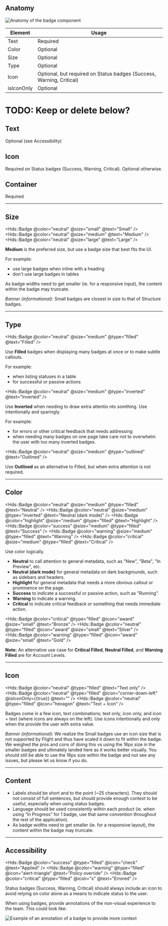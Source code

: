 ## Anatomy

![Anatomy of the badge component](/assets/components/badge/badge-anatomy.png)

| Element          | Usage                                                                |
|------------------|----------------------------------------------------------------------|
| Text             | Required                                                             |
| Color            | Optional                                                             |
| Size             | Optional                                                             |
| Type             | Optional                                                             |
| Icon             | Optional, but required on Status badges (Success, Warning, Critical) |
| isIconOnly       | Optional                                                             |

# TODO: Keep or delete below?

## Text

Optional (see Accessibility)

## Icon

Required on Status badges (Success, Warning, Critical). Optional otherwise.

## Container

Required

---

## Size

<Hds::Badge @color="neutral" @size="small" @text="Small" />
<Hds::Badge @color="neutral" @size="medium" @text="Medium" />
<Hds::Badge @color="neutral" @size="large" @text="Large" />

**Medium** is the preferred size, but use a badge size that best fits the UI.

For example:

- use large badges when inline with a heading
- don't use large badges in tables

As badge widths need to get smaller (ie. for a responsive input), the content within the badge may truncate.

_Banner (informational):_ Small badges are closest in size to that of Structure badges.

---

## Type

<Hds::Badge @color="neutral" @size="medium" @type="filled" @text="Filled" />

Use **Filled** badges when displaying many badges at once or to make subtle callouts.

For example:

- when listing statuses in a table
- for successful or passive actions

<Hds::Badge @color="neutral" @size="medium" @type="inverted" @text="Inverted" />

Use **Inverted** when needing to draw extra attentio nto somthing. Use intentionally and sparingly.

For example:

- for errors or other critical feedback that needs addressing
- when needing many badges on one page take care not to overwhelm the user with too many inverted badges.

<Hds::Badge @color="neutral" @size="medium" @type="outlined" @text="Outlined" />

Use **Outlined** as an alternative to Filled, but when extra attention is not required.

---

## Color

<Hds::Badge @color="neutral" @size="medium" @type="filled" @text="Neutral" />
<Hds::Badge @color="neutral" @size="medium" @type="inverted" @text="Neutral (dark mode)" />
<Hds::Badge @color="highlight" @size="medium" @type="filled" @text="Highlight" />
<Hds::Badge @color="success" @size="medium" @type="filled" @text="Success" />
<Hds::Badge @color="warning" @size="medium" @type="filled" @text="Warning" />
<Hds::Badge @color="critical" @size="medium" @type="filled" @text="Critical" />

Use color logically.

- **Neutral** to call attention to general metadata, such as "New", "Beta", "In Preview", etc.
- **Neutral (dark mode)** for general metadata on dark backgrounds, such as sidebars and headers.
- **Highlight** for general metadata that needs a more obvious callout or prominence on the page.
- **Success** to indicate a successful or passive action, such as "Running".
- **Warning** to indicate a warning.
- **Critical** to indicate critical feedback or something that needs immediate action.

<Hds::Badge @color="critical" @type="filled" @icon="award" @size="small" @text="Bronze" />
<Hds::Badge @color="neutral" @type="filled" @icon="award" @size="small" @text="Silver" />
<Hds::Badge @color="warning" @type="filled" @icon="award" @size="small" @text="Gold" />

**Note:** An alternative use case for **Critical Filled**, **Neutral Filled**, and **Warning Filled** are for Account Levels.

---

## Icon

<Hds::Badge @color="neutral" @type="filled" @text="Text only" />
<Hds::Badge @color="neutral" @type="filled" @icon="corner-down-left" @isIconOnly={{true}} @text="" />
<Hds::Badge @color="neutral" @type="filled" @icon="hexagon" @text="Text + Icon" />

Badges come in a few icon, text combinations; text only, icon only, and icon + text (where icons are always on the left). Use icons intentionally and only when the provide the user with extra value.

_Banner (informational):_ We realize the Small badges use an icon size that is not supported by Flight and thus have scaled it down to fit within the badge. We weighed the pros and cons of doing this vs using the 16px size in the smaller badges and ultimately landed here as it works better visually. You should still be able to use the 16px size within the badge and not see any issues, but please let us know if you do.

---

## Content

- Labels should be short and to the point (~25 characters). They should not consist of full sentences, but should provide enough context to be useful, especially when using status badges.
- Language should be used consistently within each product (ie. when using “In Progress” for 1 badge, use that same convention throughout the rest of the application).
- As badge widths need to get smaller (ie. for a responsive layout), the content within the badge may truncate.

---

## Accessibility

<Hds::Badge @color="success" @type="filled" @icon="check" @text="Applied" />
<Hds::Badge @color="warning" @type="filled" @icon="alert-triangle" @text="Policy override" />
<Hds::Badge @color="critical" @type="filled" @icon="x" @text="Errored" />

Status badges (Success, Warning, Critical) should always include an icon to avoid relying on color alone as a means to indicate status to the user.

When using badges, provide annotations of the non-visual experience to the team. This could look like:

![Example of an annotation of a badge to provide more context](/assets/components/badge/badge-annotation.png)
